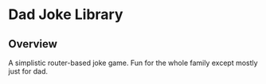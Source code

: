 # Dad Joke Library

## Overview
A simplistic router-based joke game. Fun for the whole family except mostly just for dad.
